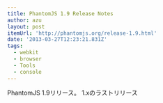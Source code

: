 ```yaml
---
title: PhantomJS 1.9 Release Notes
author: azu
layout: post
itemUrl: 'http://phantomjs.org/release-1.9.html'
date: '2013-03-27T12:23:21.831Z'
tags:
  - webkit
  - browser
  - Tools
  - console
---
```

PhantomJS 1.9リリース。
1.xのラストリリース
